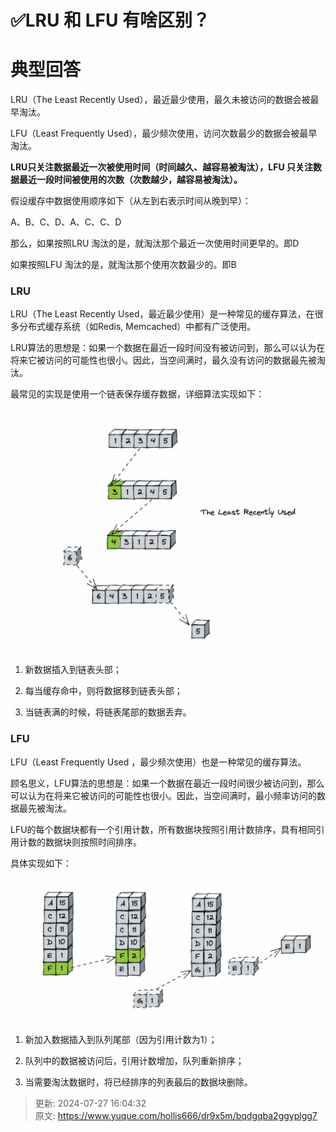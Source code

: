 # ✅LRU 和 LFU 有啥区别？

# 典型回答


LRU（The Least Recently Used），最近最少使用，最久未被访问的数据会被最早淘汰。

LFU（Least Frequently Used），最少频次使用，访问次数最少的数据会被最早淘汰。



**LRU只关注数据最近一次被使用时间（时间越久、越容易被淘汰），LFU 只关注数据最近一段时间被使用的次数（次数越少，越容易被淘汰）。**



假设缓存中数据使用顺序如下（从左到右表示时间从晚到早）：



A、B、C、D、A、C、C、D



那么，如果按照LRU 淘汰的是，就淘汰那个最近一次使用时间更早的。即D

如果按照LFU 淘汰的是，就淘汰那个使用次数最少的。即B



### LRU


LRU（The Least Recently Used，最近最少使用）是一种常见的缓存算法，在很多分布式缓存系统（如Redis, Memcached）中都有广泛使用。



LRU算法的思想是：如果一个数据在最近一段时间没有被访问到，那么可以认为在将来它被访问的可能性也很小。因此，当空间满时，最久没有访问的数据最先被淘汰。



最常见的实现是使用一个链表保存缓存数据，详细算法实现如下：



![1672297308812-4613871f-5f49-45f9-92b6-057d948bc076.png](./img/UcB6A60xe8BCMtLy/1672297308812-4613871f-5f49-45f9-92b6-057d948bc076-296997.png)



1. 新数据插入到链表头部；

2. 每当缓存命中，则将数据移到链表头部；

3. 当链表满的时候，将链表尾部的数据丢弃。



### LFU
LFU（Least Frequently Used ，最少频次使用）也是一种常见的缓存算法。



顾名思义，LFU算法的思想是：如果一个数据在最近一段时间很少被访问到，那么可以认为在将来它被访问的可能性也很小。因此，当空间满时，最小频率访问的数据最先被淘汰。



LFU的每个数据块都有一个引用计数，所有数据块按照引用计数排序，具有相同引用计数的数据块则按照时间排序。



具体实现如下：



![1672297971423-6c8a07d7-d86f-484b-bcd0-2db14d5e83ac.png](./img/UcB6A60xe8BCMtLy/1672297971423-6c8a07d7-d86f-484b-bcd0-2db14d5e83ac-663860.png)



1. 新加入数据插入到队列尾部（因为引用计数为1）；

2. 队列中的数据被访问后，引用计数增加，队列重新排序；

3. 当需要淘汰数据时，将已经排序的列表最后的数据块删除。



> 更新: 2024-07-27 16:04:32  
> 原文: <https://www.yuque.com/hollis666/dr9x5m/bqdgqba2ggyplgg7>